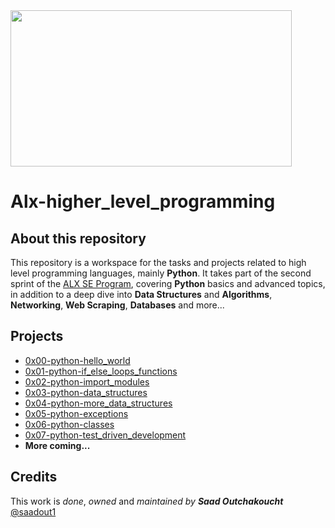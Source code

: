 <img src="https://cdn.programadoresbrasil.com.br/wp-content/uploads/2021/04/rxezjyf4ojx41-1140x694.png" width=450 height=250>

# Alx-higher_level_programming
## About this repository
This repository is a workspace for the tasks and projects related to high level programming languages, mainly **Python**.
It takes part of the second sprint of the [ALX SE Program](https://www.alxafrica.com/software-engineering-2022), covering **Python** basics and advanced topics, in addition to a deep dive into **Data Structures** and **Algorithms**, **Networking**, **Web Scraping**, **Databases** and more...
## Projects
- [0x00-python-hello_world](https://github.com/saad-out/alx-higher_level_programming/tree/main/0x00-python-hello_world)
- [0x01-python-if_else_loops_functions](https://github.com/saad-out/alx-higher_level_programming/tree/main/0x01-python-if_else_loops_functions)
- [0x02-python-import_modules](https://github.com/saad-out/alx-higher_level_programming/tree/main/0x02-python-import_modules)
- [0x03-python-data_structures](https://github.com/saad-out/alx-higher_level_programming/tree/main/0x03-python-data_structures)
- [0x04-python-more_data_structures](https://github.com/saad-out/alx-higher_level_programming/tree/main/0x04-python-more_data_structures)
- [0x05-python-exceptions](https://github.com/saad-out/alx-higher_level_programming/tree/main/0x05-python-exceptions)
- [0x06-python-classes](https://github.com/saad-out/alx-higher_level_programming/tree/main/0x06-python-classes)
- [0x07-python-test_driven_development](https://github.com/saad-out/alx-higher_level_programming/tree/main/0x07-python-test_driven_development)
- **More coming...**
## Credits
This work is *done*, *owned* and *maintained* *by* ***Saad Outchakoucht*** [@saadout1](https://twitter.com/saadout1)

